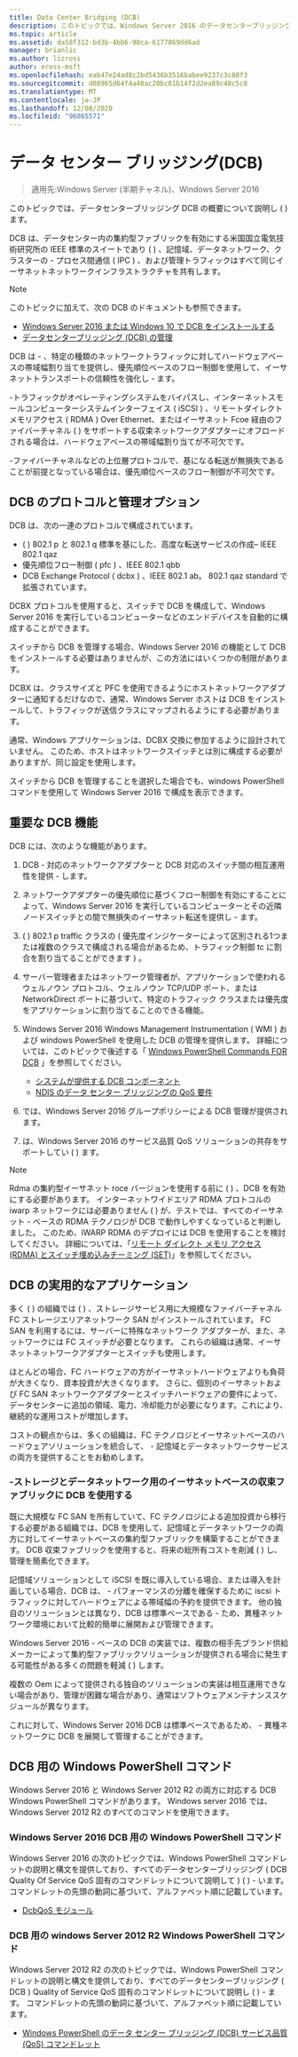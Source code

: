 ```yaml
---
title: Data Center Bridging (DCB)
description: このトピックでは、Windows Server 2016 のデータセンターブリッジングの概要について説明します。
ms.topic: article
ms.assetid: da58f312-bd3b-4bb6-98ca-6177869dd6ad
manager: brianlic
ms.author: lizross
author: eross-msft
ms.openlocfilehash: eab47e24ad8c2bd5436b3516babee9237c3c80f3
ms.sourcegitcommit: d08965d64f4a40ac20bc81b14f2d2ea89c48c5c8
ms.translationtype: MT
ms.contentlocale: ja-JP
ms.lasthandoff: 12/08/2020
ms.locfileid: "96865571"
---
```

# <a name="data-center-bridging-dcb"></a>データ センター ブリッジング\(DCB\)

>適用先:Windows Server (半期チャネル)、Windows Server 2016

このトピックでは、データセンターブリッジング DCB の概要について説明し \( \) ます。

DCB は、データセンター内の集約型ファブリックを有効にする米国国立電気技術研究所の IEEE 標準のスイートであり \( \) 、記憶域、データネットワーク、クラスターの \- プロセス間通信 \( IPC \) 、および管理トラフィックはすべて同じイーサネットネットワークインフラストラクチャを共有します。

>[!NOTE]
>このトピックに加えて、次の DCB のドキュメントも参照できます。
>
>- [Windows Server 2016 または Windows 10 で DCB をインストールする](dcb-install.md)
>- [データセンターブリッジング (DCB) の管理](dcb-manage.md)

DCB は \- 、特定の種類のネットワークトラフィックに対してハードウェアベースの帯域幅割り当てを提供し、優先順位ベースのフロー制御を使用して、イーサネットトランスポートの信頼性を強化し \- ます。

\-トラフィックがオペレーティングシステムをバイパスし、インターネットスモールコンピューターシステムインターフェイス \( iSCSI \) 、リモートダイレクトメモリアクセス \( RDMA \) Over Ethernet、またはイーサネット Fcoe 経由のファイバーチャネル \( \) をサポートする収束ネットワークアダプターにオフロードされる場合は、ハードウェアベースの帯域幅割り当てが不可欠です。

\-ファイバーチャネルなどの上位層プロトコルで、基になる転送が無損失であることが前提となっている場合は、優先順位ベースのフロー制御が不可欠です。

## <a name="dcb-protocols-and-management-options"></a>DCB のプロトコルと管理オプション

DCB は、次の一連のプロトコルで構成されています。

- \( \) 802.1 p と 802.1 q 標準を基にした、高度な転送サービスの作成– IEEE 802.1 qaz
- 優先順位フロー制御 \( pfc \) 、IEEE 802.1 qbb
- DCB Exchange Protocol \( dcbx \) 、IEEE 802.1 ab。 802.1 qaz standard で拡張されています。

DCBX プロトコルを使用すると、スイッチで DCB を構成して、Windows Server 2016 を実行しているコンピューターなどのエンドデバイスを自動的に構成することができます。

スイッチから DCB を管理する場合、Windows Server 2016 の機能として DCB をインストールする必要はありませんが、この方法にはいくつかの制限があります。

DCBX は、クラスサイズと PFC を使用できるようにホストネットワークアダプターに通知するだけなので、通常、Windows Server ホストは DCB をインストールして、トラフィックが送信クラスにマップされるようにする必要があります。

通常、Windows アプリケーションは、DCBX 交換に参加するように設計されていません。 このため、ホストはネットワークスイッチとは別に構成する必要がありますが、同じ設定を使用します。

スイッチから DCB を管理することを選択した場合でも、windows PowerShell コマンドを使用して Windows Server 2016 で構成を表示できます。

##  <a name="important-dcb-functionality"></a>重要な DCB 機能

DCB には、次のような機能があります。

1. DCB \- 対応のネットワークアダプターと DCB 対応のスイッチ間の相互運用性を提供 \- します。

2. ネットワークアダプターの優先順位に基づくフロー制御を有効にすることによって、Windows Server 2016 を実行しているコンピューターとその近隣ノードスイッチとの間で無損失のイーサネット転送を提供し \- ます。

3. \( \) 802.1 p traffic クラスの \( 優先度インジケーターによって区別される1つまたは複数のクラスで構成される場合があるため、トラフィック制御 tc に割合を割り当てることができます \) 。

4. サーバー管理者またはネットワーク管理者が、アプリケーションで使われるウェルノウン プロトコル、ウェルノウン TCP/UDP ポート、または NetworkDirect ポートに基づいて、特定のトラフィック クラスまたは優先度をアプリケーションに割り当てることのできる機能。

5. Windows Server 2016 Windows Management Instrumentation \( WMI \) および windows PowerShell を使用した DCB の管理を提供します。 詳細については、このトピックで後述する「 [Windows PowerShell Commands FOR DCB](#bkmk_wps) 」を参照してください。
    - [システムが提供する DCB コンポーネント](/windows-hardware/drivers/network/system-provided-dcb-components)
    - [NDIS のデータ センター ブリッジングの QoS 要件](/windows-hardware/drivers/network/ndis-qos-requirements-for-data-center-bridging)

6. では、Windows Server 2016 グループポリシーによる DCB 管理が提供されます。

7. は、Windows Server 2016 のサービス品質 QoS ソリューションの共存をサポートしてい \( \) ます。

>[!NOTE]
>Rdma の集約型イーサネット roce バージョンを使用する前に \( \) 、DCB を有効にする必要があります。 インターネットワイドエリア RDMA プロトコルの iwarp ネットワークには必要ありません \( \) が、テストでは、すべてのイーサネット \- ベースの RDMA テクノロジが DCB で動作しやすくなっていると判断しました。 このため、iWARP RDMA のデプロイには DCB を使用することを検討してください。 詳細については、「[リモート ダイレクト メモリ アクセス (RDMA) とスイッチ埋め込みチーミング (SET)](../../../virtualization/hyper-v-virtual-switch/RDMA-and-Switch-Embedded-Teaming.md)」を参照してください。

##  <a name="practical-applications-of-dcb"></a>DCB の実用的なアプリケーション

多く \( \) の組織では \( \) 、ストレージサービス用に大規模なファイバーチャネル FC ストレージエリアネットワーク SAN がインストールされています。 FC SAN を利用するには、サーバーに特殊なネットワーク アダプターが、また、ネットワークには FC スイッチが必要となります。 これらの組織は通常、イーサネットネットワークアダプターとスイッチも使用します。

ほとんどの場合、FC ハードウェアの方がイーサネットハードウェアよりも負荷が大きくなり、資本投資が大きくなります。 さらに、個別のイーサネットおよび FC SAN ネットワークアダプターとスイッチハードウェアの要件によって、データセンターに追加の領域、電力、冷却能力が必要になります。これにより、継続的な運用コストが増加します。

コストの観点からは、多くの組織は、FC テクノロジとイーサネットベースのハードウェアソリューションを統合して、 \- 記憶域とデータネットワークサービスの両方を提供することをお勧めします。

### <a name="using-dcb-for-an-ethernet-based-converged-fabric-for-storage-and-data-networking"></a>\-ストレージとデータネットワーク用のイーサネットベースの収束ファブリックに DCB を使用する

既に大規模な FC SAN を所有していて、FC テクノロジによる追加投資から移行する必要がある組織では、DCB を使用して、記憶域とデータネットワークの両方に対してイーサネットベースの集約型ファブリックを構築することができます。 DCB 収束ファブリックを使用すると、将来の総所有コストを削減 \( \) し、管理を簡素化できます。

記憶域ソリューションとして iSCSI を既に導入している場合、または導入を計画している場合、DCB は、 \- パフォーマンスの分離を確保するために iscsi トラフィックに対してハードウェアによる帯域幅の予約を提供できます。 他の独自のソリューションとは異なり、DCB は標準ベースである \- ため、異種ネットワーク環境において比較的簡単に展開および管理できます。

Windows Server 2016 \- ベースの DCB の実装では、複数の相手先ブランド供給メーカーによって集約型ファブリックソリューションが提供される場合に発生する可能性がある多くの問題を軽減 \( \) します。

複数の Oem によって提供される独自のソリューションの実装は相互運用できない場合があり、管理が困難な場合があり、通常はソフトウェアメンテナンススケジュールが異なります。

これに対して、Windows Server 2016 DCB は標準ベースであるため、 \- 異種ネットワークに DCB を展開して管理することができます。

## <a name="windows-powershell-commands-for-dcb"></a><a name="bkmk_wps"></a>DCB 用の Windows PowerShell コマンド

Windows Server 2016 と Windows Server 2012 R2 の両方に対応する DCB Windows PowerShell コマンドがあります。 Windows server 2016 では、Windows Server 2012 R2 のすべてのコマンドを使用できます。

### <a name="windows-server-2016-windows-powershell-commands-for-dcb"></a>Windows Server 2016 DCB 用の Windows PowerShell コマンド

Windows Server 2016 の次のトピックでは、Windows PowerShell コマンドレットの説明と構文を提供しており、すべてのデータセンターブリッジング \( DCB Quality Of Service QoS 固有のコマンドレットについて説明して \) \( \) \- います。 コマンドレットの先頭の動詞に基づいて、アルファベット順に記載しています。

- [DcbQoS モジュール](/powershell/module/dcbqos/)

### <a name="windows-server-2012-r2-windows-powershell-commands-for-dcb"></a>DCB 用の windows Server 2012 R2 Windows PowerShell コマンド

Windows Server 2012 R2 の次のトピックでは、Windows PowerShell コマンドレットの説明と構文を提供しており、すべてのデータセンターブリッジング \( DCB \) Quality of Service QoS 固有のコマンドレットについて説明し \( \) \- ます。 コマンドレットの先頭の動詞に基づいて、アルファベット順に記載しています。

- [Windows PowerShell のデータ センター ブリッジング (DCB) サービス品質 (QoS) コマンドレット](/powershell/module/dcbqos/)
